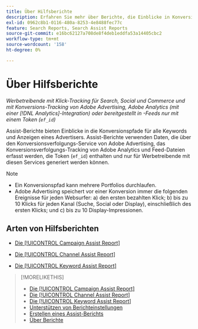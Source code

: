 ```yaml
---
title: Über Hilfsberichte
description: Erfahren Sie mehr über Berichte, die Einblicke in Konversionspfade bieten.
exl-id: 0962c8b1-0116-480a-8253-4e8488fec77c
feature: Search Reports, Search Assist Reports
source-git-commit: e16bc62127a708de8f4deb1eddfa53a14405cbc2
workflow-type: tm+mt
source-wordcount: '158'
ht-degree: 0%

---
```


# Über Hilfsberichte

*Werbetreibende mit Klick-Tracking für Search, Social und Commerce und mit Konversions-Tracking von Adobe Advertising, Adobe Analytics (mit einer [!DNL Analytics]-Integration) oder bereitgestellt in -Feeds nur mit einem Token (`ef_id`)*

Assist-Berichte bieten Einblicke in die Konversionspfade für alle Keywords und Anzeigen eines Advertisers. Assist-Berichte verwenden Daten, die über den Konversionsverfolgungs-Service von Adobe Advertising, das Konversionsverfolgungs-Tracking von Adobe Analytics und Feed-Dateien erfasst werden, die Token (`ef_id`) enthalten und nur für Werbetreibende mit diesen Services generiert werden können.

>[!NOTE]
>
>* Ein Konversionspfad kann mehrere Portfolios durchlaufen.
>* Adobe Advertising speichert vor einer Konversion immer die folgenden Ereignisse für jeden Websurfer: a) den ersten bezahlten Klick; b) bis zu 10 Klicks für jeden Kanal (Suche, Social oder Display), einschließlich des ersten Klicks; und c) bis zu 10 Display-Impressionen.

## Arten von Hilfsberichten

* [Die [!UICONTROL Campaign Assist Report]](/help/search-social-commerce/reports/management/assist/campaign-assist-report.md)

* [Die [!UICONTROL Channel Assist Report]](/help/search-social-commerce/reports/management/assist/channel-assist-report.md)

* [Die [!UICONTROL Keyword Assist Report]](/help/search-social-commerce/reports/management/assist/keyword-assist-report.md)

>[!MORELIKETHIS]
>
>* [Die [!UICONTROL Campaign Assist Report]](campaign-assist-report.md)
>* [Die [!UICONTROL Channel Assist Report]](channel-assist-report.md)
>* [Die [!UICONTROL Keyword Assist Report]](keyword-assist-report.md)
>* [Unterstützen von Berichteinstellungen](assist-report-settings.md)
>* [Erstellen eines Assist-Berichts](assist-report-generate.md)
>* [Über Berichte](/help/search-social-commerce/reports/report-about.md)
